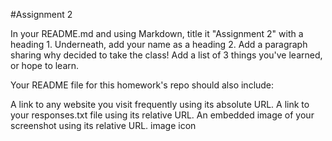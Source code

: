 #Assignment 2

In your README.md and using Markdown, title it "Assignment 2" with a heading 1. Underneath, add your name as a heading 2.
Add a paragraph sharing why decided to take the class!
Add a list of 3 things you've learned, or hope to learn.


Your README file for this homework's repo should also include:

A link to any website you visit frequently using its absolute URL.
A link to your responses.txt file using its relative URL.
An embedded image of your screenshot using its relative URL. image icon
